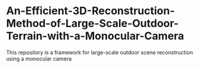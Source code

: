 # An-Efficient-3D-Reconstruction-Method-of-Large-Scale-Outdoor-Terrain-with-a-Monocular-Camera
This repository is a framework for large-scale outdoor scene reconstruction using a monocular camera
